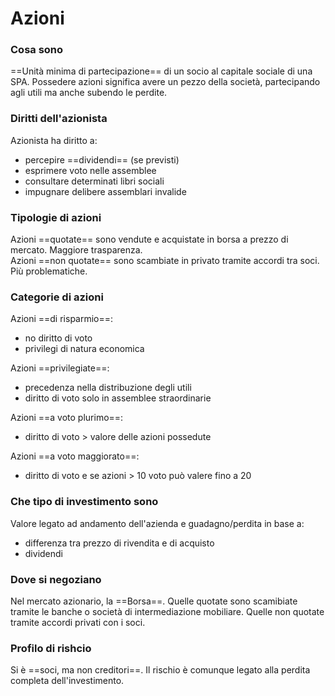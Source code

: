 # Azioni

### Cosa sono

==Unità minima di partecipazione== di un socio al capitale sociale di una SPA. Possedere azioni significa
avere un pezzo della società, partecipando agli utili ma anche subendo le perdite.

### Diritti dell'azionista

Azionista ha diritto a:
- percepire ==dividendi== (se previsti)
- esprimere voto nelle assemblee
- consultare determinati libri sociali
- impugnare delibere assemblari invalide

### Tipologie di azioni

Azioni ==quotate== sono vendute e acquistate in borsa a prezzo di mercato. Maggiore trasparenza.\
Azioni ==non quotate== sono scambiate in privato tramite accordi tra soci. Più problematiche.

### Categorie di azioni

Azioni ==di risparmio==:
- no diritto di voto
- privilegi di natura economica 

Azioni ==privilegiate==:
- precedenza nella distribuzione degli utili
- diritto di voto solo in assemblee straordinarie

Azioni ==a voto plurimo==:
- diritto di voto > valore delle azioni possedute

Azioni ==a voto maggiorato==:
- diritto di voto e se azioni > 10 voto può valere fino a 20

### Che tipo di investimento sono

Valore legato ad andamento dell'azienda e guadagno/perdita in base a:
- differenza tra prezzo di rivendita e di acquisto
- dividendi

### Dove si negoziano

Nel mercato azionario, la ==Borsa==. Quelle quotate sono scamibiate tramite le banche o società di intermediazione mobiliare. Quelle non quotate tramite accordi privati con i soci.

### Profilo di rishcio

Si è ==soci, ma non creditori==. Il rischio è comunque legato alla perdita completa dell'investimento.

